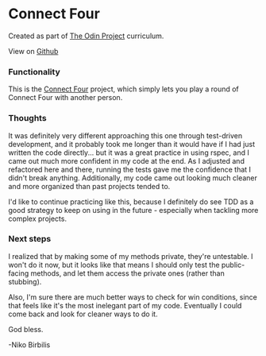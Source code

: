 # Connect Four
Created as part of [The Odin Project](https://www.theodinproject.com) curriculum.

View on [Github](https://github.com/harmolipi/connect-four)

### Functionality

This is the [Connect Four](https://theodinproject.com/paths/full-stack-ruby-on-rails/courses/ruby-programming/lessons/testing-your-ruby-code) project, which simply lets you play a round of Connect Four with another person.

### Thoughts

It was definitely very different approaching this one through test-driven development, and it probably took me longer than it would have if I had just written the code directly... but it was a great practice in using rspec, and I came out much more confident in my code at the end. As I adjusted and refactored here and there, running the tests gave me the confidence that I didn't break anything. Additionally, my code came out looking much cleaner and more organized than past projects tended to.

I'd like to continue practicing like this, because I definitely do see TDD as a good strategy to keep on using in the future - especially when tackling more complex projects.

### Next steps

I realized that by making some of my methods private, they're untestable. I won't do it now, but it looks like that means I should only test the public-facing methods, and let them access the private ones (rather than stubbing).

Also, I'm sure there are much better ways to check for win conditions, since that feels like it's the most inelegant part of my code. Eventually I could come back and look for cleaner ways to do it.

God bless.

-Niko Birbilis